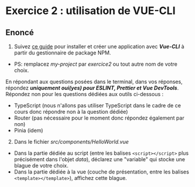 # Exercice 2 : utilisation de VUE-CLI

## Enoncé

1. Suivez [ce guide](https://cli.vuejs.org/#getting-started) pour installer et créer une application avec ***Vue-CLI*** à partir du gestionnaire de package NPM.

- PS: remplacez *my-project* par *exercice2* ou tout autre nom de votre choix.

En répondant aux questions posées dans le terminal, dans vos réponses, répondez ***uniquement oui(yes) pour ESLINT, Prettier et Vue DevTools***.
Répondez non pour les questions dédiées aux outils ci-dessous :

- TypeScript (nous n'allons pas utiliser TypeScript dans le cadre de ce cours donc répondre non à la question dédiée)
- Router (pas nécessaire pour le moment donc répondez également par non)
- Pinia (idem)
2. Dans le fichier *src/components/HelloWorld.vue*
- Dans la partie dédiée au script (entre les balises `<script></script>` plus précisément dans l'objet *data*), déclarez une "variable" qui stocke une blague de votre choix.
- Dans la partie dédiée à la vue (couche de présentation, entre les balises `<template></template>`), affichez cette blague.